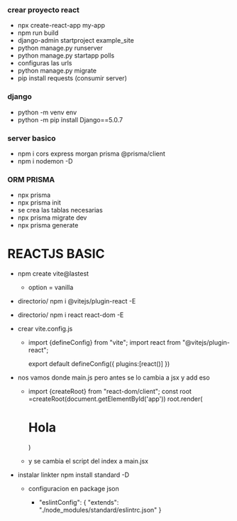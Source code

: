 ### crear proyecto react

- npx create-react-app my-app
- npm run build
- django-admin startproject example_site
- python manage.py runserver
- python manage.py startapp polls
- configuras las urls
- python manage.py migrate
- pip install requests (consumir server)

### django

- python -m venv env
- python -m pip install Django==5.0.7

### server basico

- npm i cors express morgan prisma @prisma/client
- npm i nodemon -D

### ORM PRISMA

- npx prisma
- npx prisma init 
- se crea las tablas necesarias
- npx prisma migrate dev
- npx prisma generate



# REACTJS BASIC

- npm create vite@lastest 
  
  - option = vanilla

- directorio/ npm i @vitejs/plugin-react -E

- directorio/ npm i react react-dom -E

- crear vite.config.js
  
  - import {defineConfig} from "vite";
    import react from "@vitejs/plugin-react";
    
    export default defineConfig({
        plugins:[react()]
    })

- nos vamos donde main.js pero antes se lo cambia a jsx y add eso
  
  - import {createRoot} from "react-dom/client";
    const root =createRoot(document.getElementById('app'))
    root.render(<h1>Hola</h1>)
  
  - y se cambia el script del index a main.jsx

- instalar linkter npm install standard -D
  
  - configuracion en package json
    
    -   "eslintConfig": {
            "extends": "./node_modules/standard/eslintrc.json"
        }


